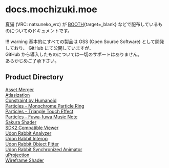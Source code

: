 # docs.mochizuki.moe

夏猫 (VRC: natsuneko_vrc) が [BOOTH](https://natsuneko.booth.pm/){target=\_blank} などで配布しているものについてのドキュメントです。

<!-- prettier-ignore-start -->
!!! warning
    基本的にすべての製品は OSS (Open Source Software) として開発しており、 GitHub にて公開していますが、  
    GitHub から導入したものについては一切のサポートはありません。  
    あらかじめご了承下さい。
<!-- prettier-ignore-end -->

## Product Directory

<div class="two-grid">
    <div>
        <a href="/vrchat/asset-merger/">Asset Merger</a>
    </div>
    <div>
        <a href="/unity/atlasization/">Atlasization</a>
    </div>
    <div>
        <a href="/unity/constraint-by-humanoid/">Constraint by Humanoid</a>
    </div>
    <div>
        <a href="/unity/particle-system/packages/001-monochrome-particle-ring/">Particles - Monochrome Particle Ring</a>
    </div>
    <div>
        <a href="/unity/particle-system/packages/002-triangle-touch-effect/">Particles - Triangle Touch Effect</a>
    </div>
    <div>
        <a href="/unity/particle-system/packages/003-fuwa-fuwa-music-note/">Particles - Fuwa-fuwa Music Note</a>
    </div>
    <div>
        <a href="/unity/sakura-shader/">Sakura Shader</a>
    </div>
    <div>
        <a href="/vrchat/sdk2-compat-view/">SDK2 Compatible Viewer</a>
    </div>
    <div>
        <a href="/udon-rabbit/packages/analyzer/">Udon Rabbit Analyzer</a>
    </div>
    <div>
        <a href="/udon-rabbit/packages/interop/">Udon Rabbit Interop</a>
    </div>
    <div>
        <a href="/udon-rabbit/packages/object-fitter/">Udon Rabbit Object Fitter</a>
    </div>
    <div>
        <a href="/udon-rabbit/packages/synchronized-animator/">Udon Rabbit Synchronized Animator</a>
    </div>
    <div>
        <a href="/unity/u-projection/">uProjection</a>
    </div>
    <div>
        <a href="/unity/wireframe-shader/">Wireframe Shader</a>
    </div>
</div>
